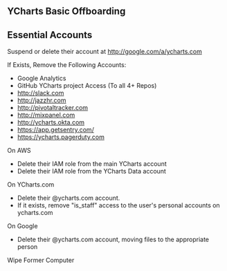 ## YCharts Basic Offboarding

## Essential Accounts

Suspend or delete their account at http://google.com/a/ycharts.com

If Exists, Remove the Following Accounts:
* Google Analytics
* GitHub YCharts project Access (To all 4+ Repos)
* http://slack.com
* http://jazzhr.com
* http://pivotaltracker.com
* http://mixpanel.com
* http://ycharts.okta.com
* https://app.getsentry.com/
* https://ycharts.pagerduty.com

On AWS
* Delete their IAM role from the main YCharts account
* Delete their IAM role from the YCharts Data account

On YCharts.com
* Delete their @ycharts.com account.
* If it exists, remove "is_staff" access to the user's personal accounts on ycharts.com

On Google
* Delete their @ycharts.com account, moving files to the appropriate person

Wipe Former Computer


